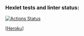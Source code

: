 ### Hexlet tests and linter status:
[![Actions Status](https://github.com/springmelody/rails-project-lvl2/workflows/hexlet-check/badge.svg)](https://github.com/springmelody/rails-project-lvl2/actions)

[[Heroku](https://zakharov-blog.herokuapp.com/)]